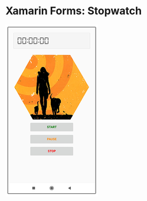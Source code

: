 # Xamarin Forms: Stopwatch

![This is an image](https://raw.githubusercontent.com/feketea17/xf-stopwatch/main/xf-stopwatch.png?token=AVZNF45HD2OIGANRVMG5NETBWIXMW)
